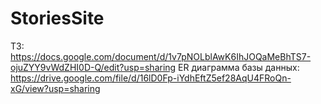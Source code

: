 # StoriesSite
ТЗ:
https://docs.google.com/document/d/1v7pNOLblAwK6IhJOQaMeBhTS7-ojuZYY9vWdZHI0D-Q/edit?usp=sharing
ER диаграмма базы данных:
https://drive.google.com/file/d/16lD0Fp-iYdhEftZ5ef28AqU4FRoQn-xG/view?usp=sharing